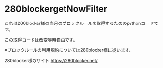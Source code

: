 # 280blockergetNowFilter
これは280blocker様の当月のブロックルールを取得するためのpythonコードです。

この取得コードは改変等時自由です。

※ブロックルールの利用規約については280blocker様に従います。

280blocker様のサイト
https://280blocker.net/
